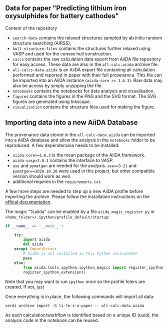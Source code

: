 ## Data for paper "Predicting lithium iron oxysulphides for battery cathodes"

Content of the repository

- `search-data` contains the relaxed structures sampled by ab initio random structure searching (AIRSS).
- `hull-structure-files` contains the structures further relaxed using VASP and used for the convex hull construction.
- `calcs` contains the raw calculation data export from AiiDA file repository for easy access. These data are also in the `all-calc.aiida` archive file.
- `all-calcs-data.aiida` is an AiiDA export file containing all calculation performed and reported in paper with their full provenance. This file can be imported into an AiiDA instance (`aiida-core >= 1.6.3`). Raw data may also be access by simply unzipping the file.
- `notebooks` contains the notebooks for data analysis and visualisation.
- `figures` contains the figures in the PNG and the SVG format. The SVG figures are generated using Inkscape.
- `visualisation` contains the structure files used for making the figure.


## Importing data into a new AiiDA Database

The provenance data stored in the `all-calc-data.aiida` can be imported into a AiiDA database and allow the analysis in the `notebooks` folder to be reproduced.
A few dependencies needs to be installed:

- `aiida-core>=1.6.3` is the mean package of the AiiDA framework.
- `aiida-vasp>2.0.1` contains the interface to VASP.
- `ase` and `pymatgen` are needed for the analysis. `ase==3.21` and `pymatgen==2020.10.20` were used in this project, but other compatible version should work as well.
- additional requires in the `requirements.txt`.

A few more steps are needed to step up a new AiiDA profile before importing the archive. Please follow the installation instructions on the [offical documentation](https://aiida.readthedocs.io/).

The magic "%aiida" can be enabled by a file `aiida_magic_register.py` in `<home_folder>/.ipython/profile_default/startup`:


```python
if __name__ == '__main__':

    try:
        import aiida
        del aiida
    except ImportError:
        # AiiDA is not installed in this Python environment
        pass
    else:
        from aiida.tools.ipython.ipython_magics import register_ipython_extension
        register_ipython_extension()
```

Note that you may want to run `ipython` once so the profile folers are created. If not, just 

Once everything is in place, the following commands will import all data:

```base
verdi archive import -G li-fe-s-o-paper -- all-calc-data.aiida
```

As each calculation/workflow is identified based on a unique ID (uuid), the analysis code in the notebook can be reused. 
